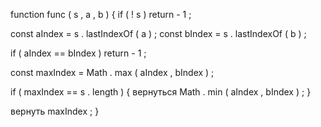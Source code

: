 function  func ( s ,  a ,  b )  {
  if  ( ! s )  return  - 1 ;

  const  aIndex  =  s . lastIndexOf ( a ) ;
  const  bIndex  =  s . lastIndexOf ( b ) ;

  if  ( aIndex  ==  bIndex )  return  - 1 ;

  const  maxIndex  =  Math . max ( aIndex ,  bIndex ) ;

  if  ( maxIndex  ==  s . length )  {
    вернуться  Math . min ( aIndex ,  bIndex ) ;
  }

  вернуть  maxIndex ;
}
